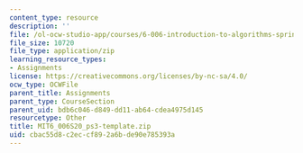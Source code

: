 ```yaml
---
content_type: resource
description: ''
file: /ol-ocw-studio-app/courses/6-006-introduction-to-algorithms-spring-2020/cbac55d8c2eccf892a6bde90e785393a_MIT6_006S20_ps3-template.zip
file_size: 10720
file_type: application/zip
learning_resource_types:
- Assignments
license: https://creativecommons.org/licenses/by-nc-sa/4.0/
ocw_type: OCWFile
parent_title: Assignments
parent_type: CourseSection
parent_uid: bdb6c046-d849-dd11-ab64-cdea4975d145
resourcetype: Other
title: MIT6_006S20_ps3-template.zip
uid: cbac55d8-c2ec-cf89-2a6b-de90e785393a
---
```

